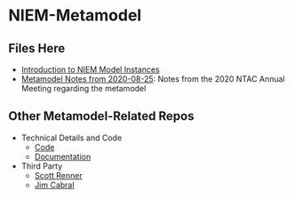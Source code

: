 # NIEM-Metamodel

## Files Here

- [Introduction to NIEM Model Instances](https://github.com/NIEM/NIEM-Modeling-Formalism/blob/main/Introduction%20to%20NIEM%20Model%20Instances.md)
- [Metamodel Notes from 2020-08-25](https://github.com/NIEM/NIEM-Modeling-Formalism/blob/main/Metamodel%20Notes%20from%202020-08-25.md): Notes from the 2020 NTAC Annual Meeting regarding the metamodel

## Other Metamodel-Related Repos

- Technical Details and Code
	- [Code](https://github.com/NIEM/NTAC/tree/main/niem-models)
	- [Documentation](https://niem.github.io/NTAC/niem-models/)
- Third Party
	- [Scott Renner](https://github.com/iamdrscott/niem-metamodel)
	- [Jim Cabral](https://github.com/cabralje/niem-tools)

